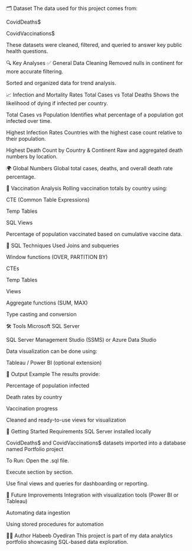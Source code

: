🗂️ Dataset
The data used for this project comes from:

CovidDeaths$

CovidVaccinations$

These datasets were cleaned, filtered, and queried to answer key public health questions.

🔍 Key Analyses
✅ General Data Cleaning
Removed nulls in continent for more accurate filtering.

Sorted and organized data for trend analysis.

📈 Infection and Mortality Rates
Total Cases vs Total Deaths
Shows the likelihood of dying if infected per country.

Total Cases vs Population
Identifies what percentage of a population got infected over time.

Highest Infection Rates
Countries with the highest case count relative to their population.

Highest Death Count by Country & Continent
Raw and aggregated death numbers by location.

🌍 Global Numbers
Global total cases, deaths, and overall death rate percentage.

💉 Vaccination Analysis
Rolling vaccination totals by country using:

CTE (Common Table Expressions)

Temp Tables

SQL Views

Percentage of population vaccinated based on cumulative vaccine data.

🧪 SQL Techniques Used
Joins and subqueries

Window functions (OVER, PARTITION BY)

CTEs

Temp Tables

Views

Aggregate functions (SUM, MAX)

Type casting and conversion

🛠️ Tools
Microsoft SQL Server

SQL Server Management Studio (SSMS) or Azure Data Studio

Data visualization can be done using:

Tableau / Power BI (optional extension)

🧾 Output Example
The results provide:

Percentage of population infected

Death rates by country

Vaccination progress

Cleaned and ready-to-use views for visualization

🚀 Getting Started
Requirements
SQL Server installed locally

CovidDeaths$ and CovidVaccinations$ datasets imported into a database named Portfolio project

To Run:
Open the .sql file.

Execute section by section.

Use final views and queries for dashboarding or reporting.

📌 Future Improvements
Integration with visualization tools (Power BI or Tableau)

Automating data ingestion

Using stored procedures for automation

🧑‍💻 Author
Habeeb Oyediran
This project is part of my data analytics portfolio showcasing SQL-based data exploration.
